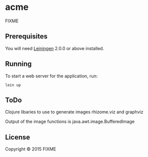 # acme

FIXME

## Prerequisites

You will need [Leiningen][] 2.0.0 or above installed.

[leiningen]: https://github.com/technomancy/leiningen

## Running

To start a web server for the application, run:

    lein up

## ToDo
Clojure libaries to use to generate images rhizome.viz and graphviz

Output of the image functions is
    java.awt.image.BufferedImage

## License

Copyright © 2015 FIXME
